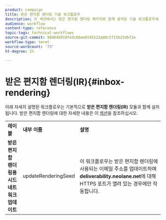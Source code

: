 ```yaml
---
product: campaign
title: 받은 편지함 렌더링 기술 워크플로우
description: 이 섹션에서는 받은 편지함 렌더링 패키지와 함께 설치된 기술 워크플로우에 대해 설명합니다
audience: workflow
content-type: reference
topic-tags: technical-workflows
source-git-commit: 98d646919fedc66ee9145522ad0c5f15b25dbf2e
workflow-type: tm+mt
source-wordcount: '73'
ht-degree: 2%

---
```



# 받은 편지함 렌더링(IR){#inbox-rendering}

아래 자세히 설명된 워크플로우는 기본적으로 **받은 편지함 렌더링(IR)** 모듈과 함께 설치됩니다. 받은 편지함 렌더링에 대한 자세한 내용은 이 [섹션](../../delivery/using/inbox-rendering.md)을 참조하십시오.

<table> 
 <tbody> 
  <tr> 
   <td> <strong>레이블</strong><br /> </td> 
   <td> <strong>내부 이름</strong><br /> </td> 
   <td> <strong>설명</strong><br /> </td> 
  </tr> 
  <tr> 
   <td> <strong>받은 편지함 렌더링용 시드 네트워크 업데이트</strong><br /> </td> 
   <td> <span class="uicontrol">updateRenderingSeed</span> <br /> </td> 
   <td> 이 워크플로우는 받은 편지함 렌더링에 사용되는 이메일 주소를 업데이트하며 <strong>deliverability.neolane.net</strong>에 대해 HTTPS 포트가 열려 있는 경우에만 작동합니다.<br /> </td> 
  </tr> 
 </tbody> 
</table>

